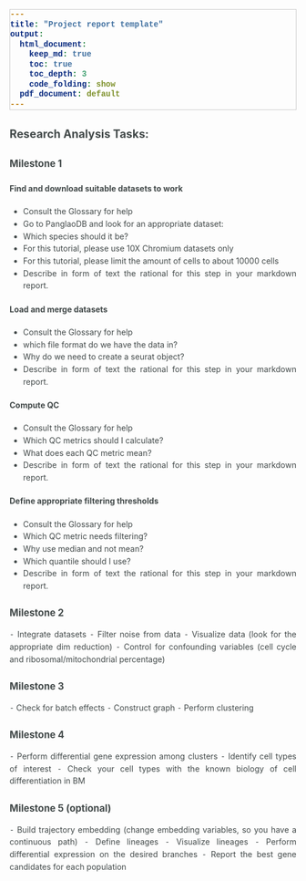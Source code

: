 ```yaml
---
title: "Project report template"
output:
  html_document:
    keep_md: true
    toc: true
    toc_depth: 3
    code_folding: show
  pdf_document: default
---
```


<style>

body,p,h1,h2,h3,h4,h5,h6 {
  text-align: justify;
  color: #424949;
  font-weight: 400;
  font-size: 14px;
  line-height: 1.55;}

h1 {  font-size: 1.4em;font-weight: bold; }
h2 {  font-size: 1.2em;font-weight: bold; }
h3 {  font-size: 1.1em;font-weight: bold; }
h4 {  font-size: 1.0em;font-weight: bold; }

pre {
  font-family: "Courier";
  background-color: #F7F7F7;
  border: 1px solid #CCCCCC;
  font-size: 14px;}

code {
  font-family: "Courier New";
  font-size: 14px;
  word-break: break-all;
  font-weight: bold;}

</style>



# Research Analysis Tasks:

## Milestone 1

####	Find and download suitable datasets to work
- Consult the Glossary for help
- Go to PanglaoDB and look for an appropriate dataset:
- Which species should it be?
- For this tutorial, please use 10X Chromium datasets only
- For this tutorial, please limit the amount of cells to about 10000 cells
- Describe in form of text the rational for this step in your markdown report.


####	Load and merge datasets
- Consult the Glossary for help
- which file format do we have the data in?
- Why do we need to create a seurat object?
- Describe in form of text the rational for this step in your markdown report.


####	Compute QC
- Consult the Glossary for help
- Which QC metrics should I calculate?
- What does each QC metric mean?
- Describe in form of text the rational for this step in your markdown report.


####	Define appropriate filtering thresholds
- Consult the Glossary for help
- Which QC metric needs filtering?
- Why use median and not mean?
- Which quantile should I use?
- Describe in form of text the rational for this step in your markdown report.



## Milestone 2

⁃	Integrate datasets
⁃	Filter noise from data
⁃	Visualize data (look for the appropriate dim reduction)
⁃	Control for confounding variables (cell cycle and ribosomal/mitochondrial percentage)


## Milestone 3

⁃	Check for batch effects
⁃	Construct graph
⁃	Perform clustering

## Milestone 4

⁃	Perform differential gene expression among clusters
⁃	Identify cell types of interest
⁃	Check your cell types with the known biology of cell differentiation in BM


## Milestone 5 (optional)

⁃	Build trajectory embedding (change embedding variables, so you have a continuous path)
⁃	Define lineages
⁃	Visualize lineages
⁃	Perform differential expression on the desired branches
⁃	Report the best gene candidates for each population











